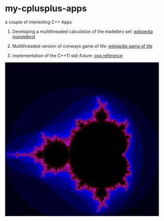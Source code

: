 my-cplusplus-apps
=================

a couple of interesting C++ Apps

1. Developing a multithreaded calculation of the madelbro set: [wikipedia mandelbrot](http://en.wikipedia.org/wiki/Mandelbrot_set)

2. Multithreaded version of conways game of life: [wikipedia game of life](http://en.wikipedia.org/wiki/Conway%27s_Game_of_Life)

3. implementation of the C++11 std::future: [cpp reference](http://en.cppreference.com/w/cpp/thread/future)

![mandelbrot](/mandelbrot/mandel.png)


